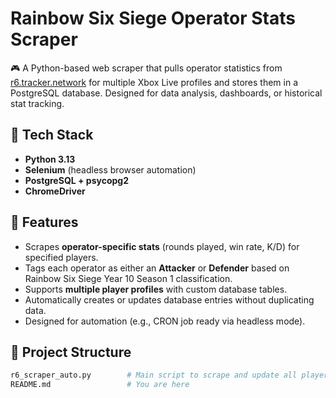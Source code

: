 # Rainbow Six Siege Operator Stats Scraper

🎮 A Python-based web scraper that pulls operator statistics from [r6.tracker.network](https://r6.tracker.network) for multiple Xbox Live profiles and stores them in a PostgreSQL database. Designed for data analysis, dashboards, or historical stat tracking.

## 🔧 Tech Stack

- **Python 3.13**
- **Selenium** (headless browser automation)
- **PostgreSQL + psycopg2**
- **ChromeDriver**

## 🚀 Features

- Scrapes **operator-specific stats** (rounds played, win rate, K/D) for specified players.
- Tags each operator as either an **Attacker** or **Defender** based on Rainbow Six Siege Year 10 Season 1 classification.
- Supports **multiple player profiles** with custom database tables.
- Automatically creates or updates database entries without duplicating data.
- Designed for automation (e.g., CRON job ready via headless mode).

## 📁 Project Structure

```bash
r6_scraper_auto.py        # Main script to scrape and update all player tables
README.md                 # You are here
